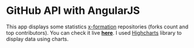 # GitHub API with AngularJS
This app displays some statistics [x-formation](https://github.com/x-formation) repositories (forks count and top contributors).
You can check it live [**here**](http://pawelogrodnik.com.pl/demos/github_api_angular/). I used [Highcharts](highcharts.com) library to display data using charts.

